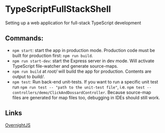 # TypeScriptFullStackShell
Setting up a web application for full-stack TypeScript development

## Commands:
- `npm start`: start the app in production mode. Production code must be built for production first: `npm run build`.
- `npm run start-dev`: start the Express server in dev mode. Will activate TypeScript file-watcher 
and generate  source-maps.
- `npm run build` at _root/_ will build the app for production. Contents are output to _build/_.
- `npm test`: Run back-end unit-tests. If you want to run a specific unit test run `npm run test -- "path to the unit-test file"`, 
i.e. `npm test -- controllers/demo/ClickAndDossardController`. 
Because source-map files are generated for map files too, debugging in IDEs should still work.

## Links
<a href='https://github.com/seanpmaxwell/overnight'>OvernightJS</a>
